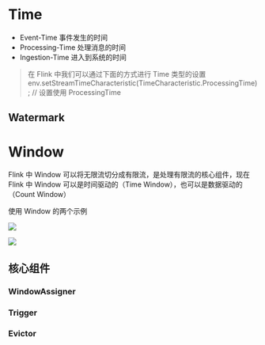 
# Time
- Event-Time 事件发生的时间 
- Processing-Time 处理消息的时间
- Ingestion-Time 进入到系统的时间

>在 Flink 中我们可以通过下面的方式进行 Time 类型的设置
>env.setStreamTimeCharacteristic(TimeCharacteristic.ProcessingTime); // 设置使用 ProcessingTime

## Watermark
# Window
Flink 中 Window  可以将无限流切分成有限流，是处理有限流的核心组件，现在 Flink 中 Window 可以是时间驱动的（Time Window），也可以是数据驱动的（Count Window）

使用 Window 的两个示例

![](https://ververica.cn/wp-content/uploads/2019/05/1.jpg)

![](https://ververica.cn/wp-content/uploads/2019/05/2.jpg)

## 核心组件
### WindowAssigner
### Trigger
### Evictor